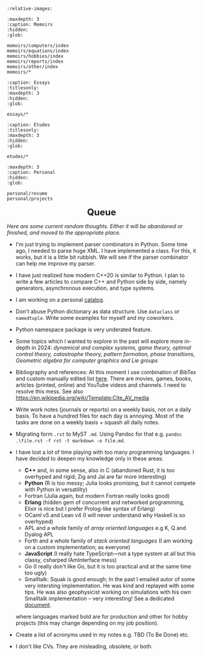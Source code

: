 ```{include} ../README.md
:relative-images:
```

```{toctree}
:maxdepth: 3
:caption: Memoirs
:hidden:
:glob:

memoirs/computers/index
memoirs/equations/index
memoirs/hobbies/index
memoirs/reports/index
memoirs/other/index
memoirs/*
```

```{toctree}
:caption: Essays 
:titlesonly:
:maxdepth: 3
:hidden:
:glob:

essays/*
```

```{toctree}
:caption: Études 
:titlesonly:
:maxdepth: 3
:hidden:
:glob:

etudes/*
```

```{toctree}
:maxdepth: 3
:caption: Personal
:hidden:
:glob:

personal/resume
personal/projects
```

<div style="text-align: center; font-size: 1.5rem; font-weight: bold">Queue</div>

*Here are some current random thoughts. Either it will be abandoned or finished, and moved to the appropriate place.*

- I'm just trying to implement parser combinators in Python.
Some time ago, I needed to parse huge XML. I have implemented a class.
For this, it works, but it is a little bit rubbish. We will see if the parser combinator
can help me improve my parser.
- I have just realized how modern C++20 is similar to Python. I plan to write a few articles to
compare C++ and Python side by side, namely generators, asynchronous execution, and type systems.
- I am working on a personal [catalog](./memoirs/references.md).
- Don't abuse Python dictionary as data structure. Use `dataclass` or `namedtuple`. Write some examples for myself and my coworkers.
- Python namespace package  is very underated feature.

- Some topics which I wanted to explore in the past will explore more in-depth in 2024: *dynamical and complex systems, game theory, optimal control theory, catastrophe theory, pattern formation, phase transitions, Geometric algebra for computer graphics and Lie groups*

- Bibliography and references: At this moment I use combination of BibTex and custom manually edited list [here](./memoirs/references.md). There are movies, games, books, articles (printed, online) and YouTube videos and channels. I need to resolve this mess. See also <https://en.wikipedia.org/wiki/Template:Cite_AV_media>

- Write work notes (journals or reports) on a weekly basis, not on a daily basis. To have a hundred files for each day is annoying. Most of the tasks are done on a weekly basis + squash all daily notes.

- Migrating form `.rst` to MyST `.md`. Using Pandoc for that e.g. `pandoc .\file.rst -f rst -t markdown -o file.md`.

- I have lost a lot of time playing with too many programming languages. I have decided to deepen my knowledge only in these areas:

  - **C++** and, in some sense, also in C (abandoned Rust; it is too overhyped and rigid; Zig and Jai are far more interesting)
  - **Python** (R is too messy; Julia looks promising, but it cannot compete with Python in versatility)
  - Fortran (Julia again, but modern Fortran really looks good)
  - **Erlang** (hidden gem of concurrent and networked programming, Elixir is nice but I prefer Prolog-like syntax of Erlang)
  - OCaml v5 and Lean v4 (I will never understand why Haskell is so overhyped)
  - APL and a whole family of *array oriented languages* e.g K, Q and Dyalog APL
  - Forth and a whole family of *stack oriented languages* (I am working on a custom implementation; as everyone)
  - **JavaScript** (I really hate TypeScript—not a type system at all but this classy, csharped IAmInterface mess)
  - Go (I really don't like Go, but it is too practical and at the same time too ugly)
  - Smalltalk: Squak is good enough; In the past I emailed autor of some very intersting implementation. He was kind and
    replayed with some tips. He was also geophysicist working on simulations with his own Smalltalk implementation &ndash; very interesting!
    See a dedicated [document](alltalk.md).
  
  where languages marked bold are for production and other for hobby projects (this may change depending on my job position).

- Create a list of acronyms used in my notes e.g. TBD (To Be Done) etc.

- I don't like CVs. They are misleading, obsolete, or both.

